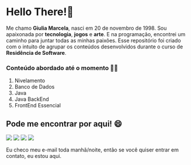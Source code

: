 # Hello There!👋

Me chamo **Giulia Marcela**, nasci em 20 de novembro de 1998. Sou apaixonada por **tecnologia**, **jogos** e **arte**. E na programação, encontrei um caminho para juntar todas as minhas paixões. Esse repositório foi criado com o intuito de agrupar os conteúdos desenvolvidos durante o curso de **Residência de Software**.

### Conteúdo abordado até o momento 👩‍💻

1. Nivelamento 
2. Banco de Dados
3. Java
4. Java BackEnd
5. FrontEnd Essencial

## Pode me encontrar por aqui! 😄
<a href="https://github.com/GiuliaMarcela" target="_blank">
<img src="https://img.shields.io/badge/github-%23000000.svg?&style=for-the-badge&logo=github&logoColor=white"/></a>
<a href="mailto:giuliamendes67@gmail.com" target="_blank">
<img src="https://img.shields.io/badge/gmail-%23D14836.svg?&style=for-the-badge&logo=gmail&logoColor=white"></a>
<a href="https://twitter.com/giu_marcela18" target="_blank">
<img src="https://img.shields.io/badge/twitter-%231DA1F2.svg?&style=for-the-badge&logo=twitter&logoColor=white"></a>
<a href="https://www.instagram.com/naoseiserio" target="_blank">
<img src="https://img.shields.io/badge/instagram-%23E4405F.svg?&style=for-the-badge&logo=instagram&logoColor=white"></a>

Eu checo meu e-mail toda manhã/noite, então se você quiser entrar em contato, eu estou aqui. 

